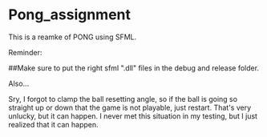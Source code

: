 # Pong_assignment

This is a reamke of PONG using SFML. 




Reminder:

##Make sure to put the right sfml ".dll" files in the debug and release folder. 

Also...

Sry, I forgot to clamp the ball resetting angle, so if the ball is going so straight up or down that the game is not playable, just restart. That's very unlucky, but it can happen. I never met this situation in my testing, but I just realized that it can happen.
